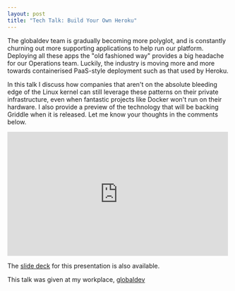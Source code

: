 ```yaml
---
layout: post
title: "Tech Talk: Build Your Own Heroku"
---
```


The globaldev team is gradually becoming more polyglot, and is constantly
churning out more supporting applications to help run our platform. Deploying
all these apps the "old fashioned way" provides a big headache for our
Operations team. Luckily, the industry is moving more and more towards
containerised PaaS-style deployment such as that used by Heroku. 

In this talk I discuss how companies that aren't on the absolute bleeding edge
of the Linux kernel can still leverage these patterns on their private
infrastructure, even when fantastic projects like Docker won't run on their
hardware. I also provide a preview of the technology that will be backing
Griddle when it is released. Let me know your thoughts in the comments below.

<div class="js-video vimeo widescreen">
  <iframe
    src                   = "http://player.vimeo.com/video/72047074"
    width                 = "500"
    height                = "281"
    frameborder           = "0"
    webkitAllowFullScreen = "webkitAllowFullScreen"
    mozallowfullscreen    = "mozallowfullscreen"
    allowFullScreen       = "allowFullScreen"><!-- x --></iframe>
</div>

The [slide deck] for this presentation is also available.

This talk was given at my workplace, [globaldev]

[slide deck]: https://speakerdeck.com/boffbowsh/globaldev-tech-talk-build-your-own-heroku
[globaldev]: http://globaldev.co.uk/